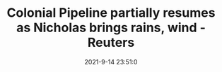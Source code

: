 ---
"title": "Colonial Pipeline partially resumes as Nicholas brings rains, wind - Reuters"
"date": "2021-9-14 23:51:0"
"feed_name": "GOOGLENEWSDRILLING"
"feed_website": "https://news.google.com/search?q=drilling%2Bincident&hl=en-US&gl=US&ceid=US:en"
"feed_rss": "https://news.google.com/rss/search?q=drilling%2Bincident&hl=en-US&gl=US&ceid=US:en"
"link": "https://www.reuters.com/business/energy/texas-refineries-steady-during-storm-power-outages-increase-2021-09-14/"
"file": "_posts/2021-1-1-5f07881da925030e5ac9fbb096850508563e183f.md"
"accident": "0"
"drilling": "1"
"dead": "0"
"injured": "0"
"where": "unknown site"
---